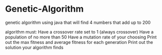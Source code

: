 # Genetic-Algorithm
genetic algorithm using java that will find 4 numbers that add up to 200

algorithm must:
Have a crossover rate set to 1 (always crossover)
Have a population of no more than 50
Have a mutation rate of your choosing
Print out the max fitness and average fitness for each generation Print out the solution your algorithm finds
